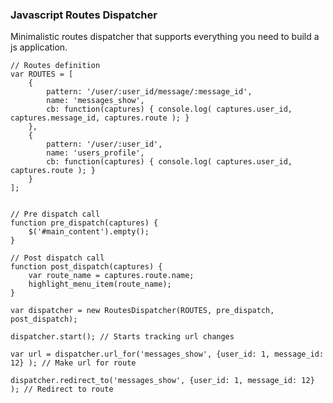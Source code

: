 ### Javascript Routes Dispatcher
Minimalistic routes dispatcher that supports everything you need to build a js application.

    // Routes definition
    var ROUTES = [
        {
            pattern: '/user/:user_id/message/:message_id',
            name: 'messages_show',
            cb: function(captures) { console.log( captures.user_id, captures.message_id, captures.route ); }
        },
        {
            pattern: '/user/:user_id',
            name: 'users_profile',
            cb: function(captures) { console.log( captures.user_id, captures.route ); }
        }
    ];


    // Pre dispatch call
    function pre_dispatch(captures) {
        $('#main_content').empty();
    }

    // Post dispatch call
    function post_dispatch(captures) {
        var route_name = captures.route.name;
        highlight_menu_item(route_name);
    }

    var dispatcher = new RoutesDispatcher(ROUTES, pre_dispatch, post_dispatch);

    dispatcher.start(); // Starts tracking url changes

    var url = dispatcher.url_for('messages_show', {user_id: 1, message_id: 12} ); // Make url for route

    dispatcher.redirect_to('messages_show', {user_id: 1, message_id: 12} ); // Redirect to route


